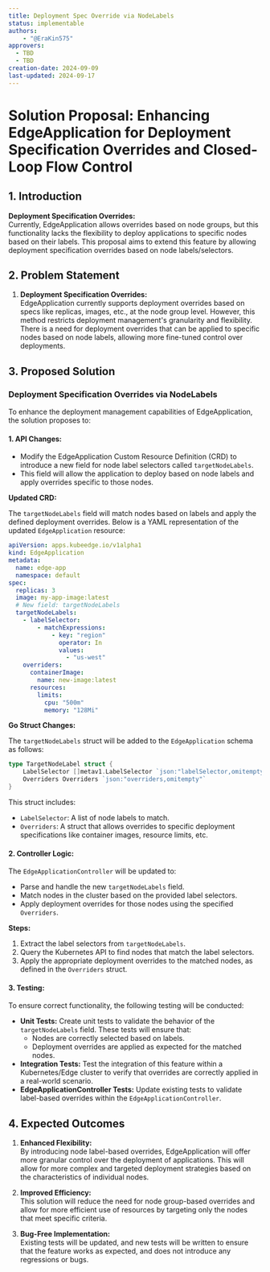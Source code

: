```yaml
---
title: Deployment Spec Override via NodeLabels
status: implementable
authors:
    - "@EraKin575"
approvers:
  - TBD
  - TBD
creation-date: 2024-09-09
last-updated: 2024-09-17
---
```


# Solution Proposal: Enhancing EdgeApplication for Deployment Specification Overrides and Closed-Loop Flow Control

## 1. Introduction

**Deployment Specification Overrides:**  
Currently, EdgeApplication allows overrides based on node groups, but this functionality lacks the flexibility to deploy applications to specific nodes based on their labels. This proposal aims to extend this feature by allowing deployment specification overrides based on node labels/selectors.

## 2. Problem Statement

1. **Deployment Specification Overrides:**  
   EdgeApplication currently supports deployment overrides based on specs like replicas, images, etc., at the node group level. However, this method restricts deployment management's granularity and flexibility. There is a need for deployment overrides that can be applied to specific nodes based on node labels, allowing more fine-tuned control over deployments.

## 3. Proposed Solution

### Deployment Specification Overrides via NodeLabels

To enhance the deployment management capabilities of EdgeApplication, the solution proposes to:

#### 1. API Changes:

- Modify the EdgeApplication Custom Resource Definition (CRD) to introduce a new field for node label selectors called `targetNodeLabels`.
- This field will allow the application to deploy based on node labels and apply overrides specific to those nodes.

**Updated CRD:**

The `targetNodeLabels` field will match nodes based on labels and apply the defined deployment overrides. Below is a YAML representation of the updated `EdgeApplication` resource:

```yaml
apiVersion: apps.kubeedge.io/v1alpha1
kind: EdgeApplication
metadata:
  name: edge-app
  namespace: default
spec:
  replicas: 3
  image: my-app-image:latest
  # New field: targetNodeLabels
  targetNodeLabels:
    - labelSelector:
        - matchExpressions:
            - key: "region"
              operator: In
              values:
                - "us-west"
    overriders:
      containerImage:
        name: new-image:latest
      resources:
        limits:
          cpu: "500m"
          memory: "128Mi"
```

**Go Struct Changes:**

The `targetNodeLabels` struct will be added to the `EdgeApplication` schema as follows:

```go
type TargetNodeLabel struct {
    LabelSelector []metav1.LabelSelector `json:"labelSelector,omitempty"`
    Overriders Overriders `json:"overriders,omitempty"`
}
```

This struct includes:
- `LabelSelector`: A list of node labels to match.
- `Overriders`: A struct that allows overrides to specific deployment specifications like container images, resource limits, etc.

#### 2. Controller Logic:

The `EdgeApplicationController` will be updated to:
- Parse and handle the new `targetNodeLabels` field.
- Match nodes in the cluster based on the provided label selectors.
- Apply deployment overrides for those nodes using the specified `Overriders`.

**Steps:**
1. Extract the label selectors from `targetNodeLabels`.
2. Query the Kubernetes API to find nodes that match the label selectors.
3. Apply the appropriate deployment overrides to the matched nodes, as defined in the `Overriders` struct.

#### 3. Testing:

To ensure correct functionality, the following testing will be conducted:
- **Unit Tests:** Create unit tests to validate the behavior of the `targetNodeLabels` field. These tests will ensure that:
  - Nodes are correctly selected based on labels.
  - Deployment overrides are applied as expected for the matched nodes.
- **Integration Tests:** Test the integration of this feature within a Kubernetes/Edge cluster to verify that overrides are correctly applied in a real-world scenario.
- **EdgeApplicationController Tests:** Update existing tests to validate label-based overrides within the `EdgeApplicationController`.

## 4. Expected Outcomes

1. **Enhanced Flexibility:**  
   By introducing node label-based overrides, EdgeApplication will offer more granular control over the deployment of applications. This will allow for more complex and targeted deployment strategies based on the characteristics of individual nodes.

2. **Improved Efficiency:**  
   This solution will reduce the need for node group-based overrides and allow for more efficient use of resources by targeting only the nodes that meet specific criteria.

3. **Bug-Free Implementation:**  
   Existing tests will be updated, and new tests will be written to ensure that the feature works as expected, and does not introduce any regressions or bugs.
